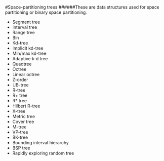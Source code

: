 #Space-partitioning trees
######These are data structures used for space partitioning or binary space partitioning.
- Segment tree
- Interval tree
- Range tree
- Bin
- Kd-tree
- Implicit kd-tree
- Min/max kd-tree
- Adaptive k-d tree
- Quadtree
- Octree
- Linear octree
- Z-order
- UB-tree
- R-tree
- R+ tree
- R* tree
- Hilbert R-tree
- X-tree
- Metric tree
- Cover tree
- M-tree
- VP-tree
- BK-tree
- Bounding interval hierarchy
- BSP tree
- Rapidly exploring random tree